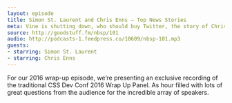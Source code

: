 ```yaml
---
layout: episode
title: Simon St. Laurent and Chris Enns — Top News Stories
meta: Vine is shutting down, who should buy Twitter, the story of Christopher dancing as Chewbacca, the cons of a MacBook Pro, CSS Devconf recap, Stranger Things and binging on Netflix, and walking away from The Walking Dead.
source: http://goodstuff.fm/nbsp/101
audio: http://podcasts-1.feedpress.co/10609/nbsp-101.mp3
guests:
- starring: Simon St. Laurent
- starring: Chris Enns
---
```


For our 2016 wrap-up episode, we’re presenting an exclusive recording of the traditional CSS Dev Conf 2016 Wrap Up Panel. As hour filled with lots of great questions from the audience for the incredible array of speakers.

